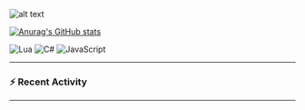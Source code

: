 
![alt text](https://github.com/FlexinUp/.github/blob/main/profile/images/flexinup.png "Logo Title Text 1")

[![Anurag's GitHub stats](https://github-readme-stats-delta-ivory.vercel.app/api?username=flexinup&show_icons=true&theme=shadow_red)](https://github.com/flexinup/github-readme-stats)

<!--<img src="https://apple-music-readme-rose.vercel.app/.vercel.app/?">-->


![Lua](https://img.shields.io/badge/Lua-2C2D72?style=for-the-badge&logo=lua&logoColor=white)
![C#](https://img.shields.io/badge/C%23-239120?style=for-the-badge&logo=csharp&logoColor=white)
![JavaScript](https://img.shields.io/badge/JavaScript-323330?style=for-the-badge&logo=javascript&logoColor=F7DF1E)


---

### :zap: Recent Activity

<!--START_SECTION:activity-->

<!--END_SECTION:activity-->

---
